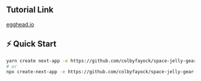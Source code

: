 ## Tutorial Link
[egghead.io](https://egghead.io/courses/ecommerce-product-management-storefront-with-graphcms-snipcart-next-js-13cc0534)

## ⚡️ Quick Start

```bash
yarn create next-app -e https://github.com/colbyfayock/space-jelly-gear-starter
# or
npx create-next-app -e https://github.com/colbyfayock/space-jelly-gear-starter
```
